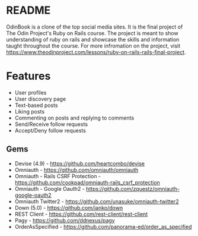 # README

OdinBook is a clone of the top social media sites. It is the final project of The Odin Project's Ruby on Rails course. The project is meant to show understanding of ruby on rails and showcase the skills and information taught throughout the course. For more infromation on the project, visit https://www.theodinproject.com/lessons/ruby-on-rails-rails-final-project.

# Features
* User profiles
* User discovery page
* Text-based posts
* Liking posts
* Commenting on posts and replying to comments
* Send/Receive follow requests
* Accept/Deny follow requests

## Gems
* Devise (4.9) - https://github.com/heartcombo/devise
* Omniauth - https://github.com/omniauth/omniauth
* Omniauth - Rails CSRF Protection - https://github.com/cookpad/omniauth-rails_csrf_protection
* Omniauth - Google Oauth2 - https://github.com/zquestz/omniauth-google-oauth2
* Omniauth Twitter2 - https://github.com/unasuke/omniauth-twitter2
* Down (5.0) - https://github.com/janko/down
* REST Client - https://github.com/rest-client/rest-client
* Pagy - https://github.com/ddnexus/pagy
* OrderAsSpecified - https://github.com/panorama-ed/order_as_specified